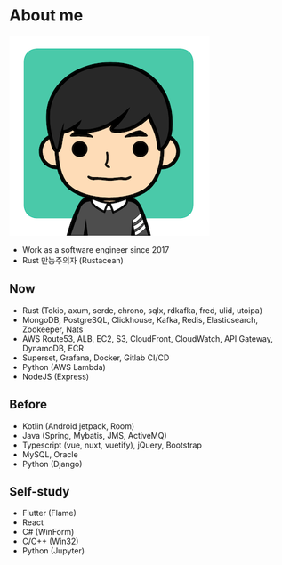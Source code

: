 # About me

![profile image](i/profile.png)

- Work as a software engineer since 2017
- Rust 만능주의자 (Rustacean)

## Now

- Rust (Tokio, axum, serde, chrono, sqlx, rdkafka, fred, ulid, utoipa)
- MongoDB, PostgreSQL, Clickhouse, Kafka, Redis, Elasticsearch, Zookeeper, Nats
- AWS Route53, ALB, EC2, S3, CloudFront, CloudWatch, API Gateway, DynamoDB, ECR
- Superset, Grafana, Docker, Gitlab CI/CD
- Python (AWS Lambda)
- NodeJS (Express)

## Before

- Kotlin (Android jetpack, Room)
- Java (Spring, Mybatis, JMS, ActiveMQ)
- Typescript (vue, nuxt, vuetify), jQuery, Bootstrap
- MySQL, Oracle
- Python (Django)

## Self-study

- Flutter (Flame)
- React
- C# (WinForm)
- C/C++ (Win32)
- Python (Jupyter)
